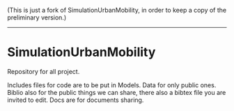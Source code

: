 (This is just a fork of SimulationUrbanMobility, in order to keep a copy of the preliminary version.)



---
SimulationUrbanMobility
====

Repository for all project.

Includes files for code are to be put in Models.
Data for only public ones.
Biblio also for the public things we can share, there also a bibtex file you are invited to edit.
Docs are for documents sharing.
